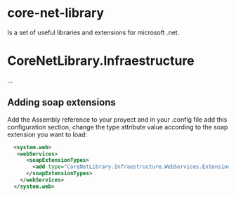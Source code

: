 core-net-library
================

Is a set of useful libraries and extensions for microsoft .net.

CoreNetLibrary.Infraestructure
================

...


Adding soap extensions
---------------------
  
Add the Assembly reference to your proyect and in your .config file add this configuration section, change the type attribute value according to the soap extension you want to load:
```xml
  <system.web>
   <webServices>
      <soapExtensionTypes>
        <add type="CoreNetLibrary.Infraestructure.WebServices.Extensions.EncoderExtension, CoreNetLibrary.Infraestructure" priority="1" group="0"/>
      </soapExtensionTypes>
    </webServices>
  </system.web>
```
